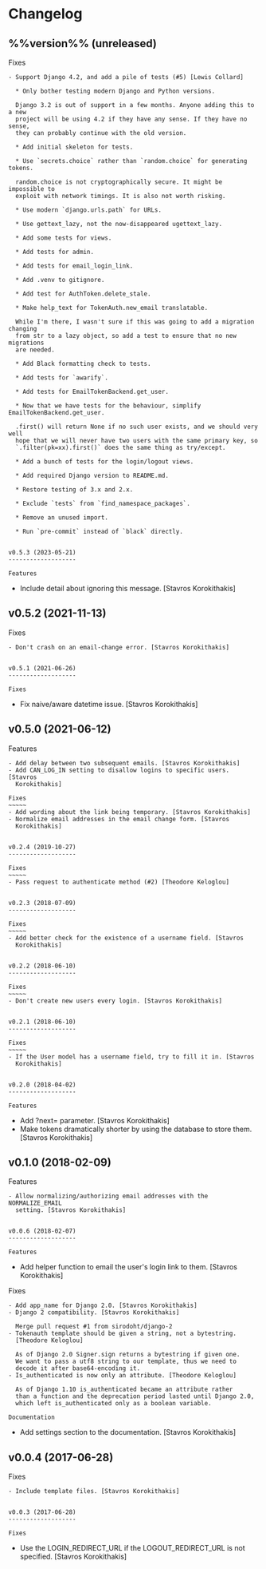 Changelog
=========


%%version%% (unreleased)
------------------------

Fixes
~~~~~
- Support Django 4.2, and add a pile of tests (#5) [Lewis Collard]

  * Only bother testing modern Django and Python versions.

  Django 3.2 is out of support in a few months. Anyone adding this to a new
  project will be using 4.2 if they have any sense. If they have no sense,
  they can probably continue with the old version.

  * Add initial skeleton for tests.

  * Use `secrets.choice` rather than `random.choice` for generating tokens.

  random.choice is not cryptographically secure. It might be impossible to
  exploit with network timings. It is also not worth risking.

  * Use modern `django.urls.path` for URLs.

  * Use gettext_lazy, not the now-disappeared ugettext_lazy.

  * Add some tests for views.

  * Add tests for admin.

  * Add tests for email_login_link.

  * Add .venv to gitignore.

  * Add test for AuthToken.delete_stale.

  * Make help_text for TokenAuth.new_email translatable.

  While I'm there, I wasn't sure if this was going to add a migration changing
  from str to a lazy object, so add a test to ensure that no new migrations
  are needed.

  * Add Black formatting check to tests.

  * Add tests for `awarify`.

  * Add tests for EmailTokenBackend.get_user.

  * Now that we have tests for the behaviour, simplify EmailTokenBackend.get_user.

  .first() will return None if no such user exists, and we should very well
  hope that we will never have two users with the same primary key, so
  `.filter(pk=xx).first()` does the same thing as try/except.

  * Add a bunch of tests for the login/logout views.

  * Add required Django version to README.md.

  * Restore testing of 3.x and 2.x.

  * Exclude `tests` from `find_namespace_packages`.

  * Remove an unused import.

  * Run `pre-commit` instead of `black` directly.


v0.5.3 (2023-05-21)
-------------------

Features
~~~~~~~~
- Include detail about ignoring this message. [Stavros Korokithakis]


v0.5.2 (2021-11-13)
-------------------

Fixes
~~~~~
- Don't crash on an email-change error. [Stavros Korokithakis]


v0.5.1 (2021-06-26)
-------------------

Fixes
~~~~~
- Fix naive/aware datetime issue. [Stavros Korokithakis]


v0.5.0 (2021-06-12)
-------------------

Features
~~~~~~~~
- Add delay between two subsequent emails. [Stavros Korokithakis]
- Add CAN_LOG_IN setting to disallow logins to specific users. [Stavros
  Korokithakis]

Fixes
~~~~~
- Add wording about the link being temporary. [Stavros Korokithakis]
- Normalize email addresses in the email change form. [Stavros
  Korokithakis]


v0.2.4 (2019-10-27)
-------------------

Fixes
~~~~~
- Pass request to authenticate method (#2) [Theodore Keloglou]


v0.2.3 (2018-07-09)
-------------------

Fixes
~~~~~
- Add better check for the existence of a username field. [Stavros
  Korokithakis]


v0.2.2 (2018-06-10)
-------------------

Fixes
~~~~~
- Don't create new users every login. [Stavros Korokithakis]


v0.2.1 (2018-06-10)
-------------------

Fixes
~~~~~
- If the User model has a username field, try to fill it in. [Stavros
  Korokithakis]


v0.2.0 (2018-04-02)
-------------------

Features
~~~~~~~~
- Add ?next= parameter. [Stavros Korokithakis]
- Make tokens dramatically shorter by using the database to store them.
  [Stavros Korokithakis]


v0.1.0 (2018-02-09)
-------------------

Features
~~~~~~~~
- Allow normalizing/authorizing email addresses with the NORMALIZE_EMAIL
  setting. [Stavros Korokithakis]


v0.0.6 (2018-02-07)
-------------------

Features
~~~~~~~~
- Add helper function to email the user's login link to them. [Stavros
  Korokithakis]

Fixes
~~~~~
- Add app_name for Django 2.0. [Stavros Korokithakis]
- Django 2 compatibility. [Stavros Korokithakis]

  Merge pull request #1 from sirodoht/django-2
- Tokenauth template should be given a string, not a bytestring.
  [Theodore Keloglou]

  As of Django 2.0 Signer.sign returns a bytestring if given one.
  We want to pass a utf8 string to our template, thus we need to
  decode it after base64-encoding it.
- Is_authenticated is now only an attribute. [Theodore Keloglou]

  As of Django 1.10 is_authenticated became an attribute rather
  than a function and the deprecation period lasted until Django 2.0,
  which left is_authenticated only as a boolean variable.

Documentation
~~~~~~~~~~~~~
- Add settings section to the documentation. [Stavros Korokithakis]


v0.0.4 (2017-06-28)
-------------------

Fixes
~~~~~
- Include template files. [Stavros Korokithakis]


v0.0.3 (2017-06-28)
-------------------

Fixes
~~~~~
- Use the LOGIN_REDIRECT_URL if the LOGOUT_REDIRECT_URL is not
  specified. [Stavros Korokithakis]


